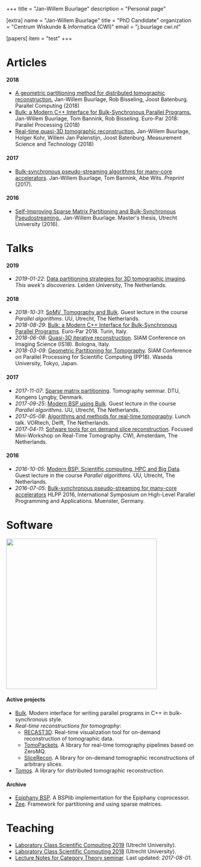 +++
title = "Jan-Willem Buurlage"
description = "Personal page"

[extra]
  name = "Jan-Willem Buurlage"
  title = "PhD Candidate"
  organization = "Centrum Wiskunde & Informatica (CWI)"
  email = "j.buurlage <at> cwi.nl"

  [papers]
  item = "test"
+++

# Articles

#### 2018

- [A geometric partitioning method for distributed tomographic reconstruction.](https://doi.org/10.1016/j.parco.2018.12.007)
        Jan-Willem Buurlage, Rob Bisseling, Joost Batenburg. Parallel Computing (2018)
- [Bulk: a Modern C++ Interface for Bulk-Synchronous Parallel Programs.](https://doi.org/10.1007/978-3-319-96983-1_37)
        Jan-Willem Buurlage, Tom Bannink, Rob Bisseling. Euro-Par 2018: Parallel Processing (2018)
- [Real-time quasi-3D tomographic reconstruction.](http://iopscience.iop.org/article/10.1088/1361-6501/aab754/meta)
        Jan-Willem Buurlage, Holger Kohr, Willem Jan Palenstijn, Joost Batenburg.
        Measurement Science and Technology (2018)

#### 2017

- [Bulk-synchronous pseudo-streaming algorithms for many-core accelerators](https://arxiv.org/abs/1608.07200). Jan-Willem Buurlage, Tom Bannink, Abe Wits. _Preprint_ (2017).

#### 2016
- [Self-Improving Sparse Matrix Partitioning and Bulk-Synchronous Pseudostreaming.](https://scholar.google.nl/scholar?cluster=18383112231106166666&hl=nl&as_sdt=0,5&sciodt=0,5). Jan-Willem Buurlage. Master's thesis, Utrecht University (2016).

# Talks

#### 2019
- _2019-01-22_: [Data partitioning strategies for 3D tomographic imaging](20190122-this-weeks-discoveries.pdf).
      _This week's discoveries_. Leiden University, The Netherlands.
 
#### 2018
- _2018-10-31_: [SpMV, Tomography and Bulk](2018-10-31-guest-lecture-parco.pdf).
      Guest lecture in the course _Parallel algorithms_. UU, Utrecht, The Netherlands.
- _2018-08-29_: [Bulk: a Modern C++ Interface for Bulk-Synchronous Parallel Programs](2018-08-29-euro-par-bulk.pdf).
      Euro-Par 2018. Turin, Italy.
- _2018-06-08_: [Quasi-3D  iterative reconstruction](2018-06-08-siam-is-presentation.pdf).
      SIAM Conference on Imaging Science (IS18). Bologna, Italy.
- _2018-03-09_: [Geometric Partitioning for Tomography](2018-03-09-siam-pp.pdf).
      SIAM Conference on Parallel Processing for Scientific Computing (PP18). Waseda University, Tokyo, Japan.
#### 2017
- _2017-11-07_: [Sparse matrix partitioning](2017-11-07-spp.pdf).
      Tomography seminar. DTU, Kongens Lyngby, Denmark.
- _2017-09-25_: [Modern BSP using Bulk](2017-09-25-modern-bsp.pdf).
      Guest lecture in the course _Parallel algorithms_. UU, Utrecht, The Netherlands.
- _2017-05-08_: [Algorithms and methods for real-time tomography](2017-05-08-rt-tomography-vortech.pdf).
      Lunch talk. VORtech, Delft, The Netherlands.
- _2017-04-11_: [Sofware tools for on demand slice reconstruction](2017-04-11-slicer-presentation.pdf).
      Focused Mini-Workshop on Real-Time Tomography. CWI, Amsterdam, The Netherlands.
#### 2016
- _2016-10-05_: [Modern BSP: Scientific computing, HPC and Big Data](2016-10-05-modern-bsp.pdf).
      Guest lecture in the course _Parallel algorithms_. UU, Utrecht, The Netherlands.
- _2016-07-05_: [Bulk-synchronous pseudo-streaming for many-core accelerators](2016-07-05-bsps-presentation-hlpp.pdf)
      HLPP 2016, International Symposium on High-Level Parallel Programming and Applications. Muenster, Germany.

# Software

<img src="https://cicwi.github.io/RECAST3D/images/rotate_slice.gif" class="float-right" width="400px" />

#### Active projects
- [Bulk](https://jwbuurlage.github.io/Bulk). Modern interface for writing
  parallel programs in C++ in bulk-synchronous style.
- _Real-time reconstructions for tomography_:
  - [RECAST3D](https://cicwi.github.io/RECAST3D). Real-time visualization tool
    for on-demand reconstruction of tomographic data.
  - [TomoPackets](https://cicwi.github.io/TomoPackets). A library for real-time
    tomography pipelines based on ZeroMQ.
  - [SliceRecon](https://cicwi.github.io/). A library for on-demand tomographic
    reconstructions of arbitrary slices.
- [Tomos](http://www.github.com/jwbuurlage/Tomos). A library for distributed tomographic reconstruction.

#### Archive
- [Epiphany BSP](https://jwbuurlage.github.io/epiphany-bsp/). A BSPlib implementation for the Epiphany coprocessor.
- [Zee](http://www.github.com/jwbuurlage/Zee). Framework for partitioning and using sparse matrices.

# Teaching
- [Laboratory Class Scientific Computing 2019](/lcsc2019/) (Utrecht University).
- [Laboratory Class Scientific Computing 2018](https://homepages.cwi.nl/~buurlage/lcsc/) (Utrecht University).
- [Lecture Notes for Category Theory seminar](https://github.com/jwbuurlage/category-theory-programmers). Last updated: _2017-08-01_.


